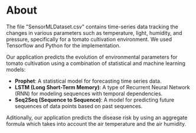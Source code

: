 # About
The file "SensorMLDataset.csv" contains time-series data tracking the changes in various parameters such as temperature, light, humidity, and pressure, specifically for a tomato cultivation environment.
We used Tensorflow and Python for the implementation.


Our application predicts the evolution of environmental parameters for tomato cultivation using a combination of statistical and machine learning models:
- **Prophet**: A statistical model for forecasting time series data.
- **LSTM (Long Short-Term Memory)**: A type of Recurrent Neural Network (RNN) for modeling sequences with temporal dependencies.
- **Seq2Seq (Sequence to Sequence)**: A model for predicting future sequences of data points based on past sequences.

Aditionally, our application predicts the disease risk by using an aggregate formula which takes into account the air temperature and the air humidity.




